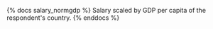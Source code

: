 {% docs salary_normgdp %}
Salary scaled by GDP per capita of the respondent's country.
{% enddocs %}